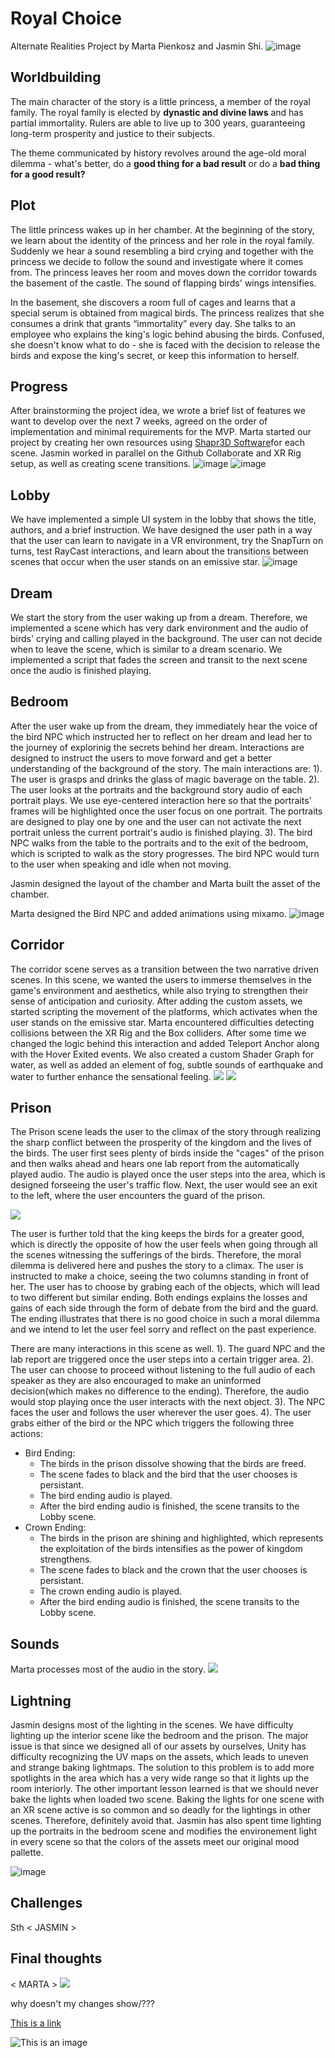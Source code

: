 # Royal Choice

Alternate Realities Project by Marta Pienkosz and Jasmin Shi. 
![ image](FogSettings.png)


## Worldbuilding
The main character of the story is a little princess, a member of the royal family. The royal family is elected by **dynastic and divine laws** and has partial immortality. Rulers are able to live up to 300 years, guaranteeing long-term prosperity and justice to their subjects.
 
The theme communicated by history revolves around the age-old moral dilemma - what's better, do a **good thing for a bad result** or do a **bad thing for a good result?**
 
 
## Plot
The little princess wakes up in her chamber. At the beginning of the story, we learn about the identity of the princess and her role in the royal family. Suddenly we hear a sound resembling a bird crying and together with the princess we decide to follow the sound and investigate where it comes from. The princess leaves her room and moves down the corridor towards the basement of the castle. The sound of flapping birds' wings intensifies.
 
In the basement, she discovers a room full of cages and learns that a special serum is obtained from magical birds. The princess realizes that she consumes a drink that grants “immortality” every day. She talks to an employee who explains the king's logic behind abusing the birds. Confused, she doesn't know what to do - she is faced with the decision to release the birds and expose the king's secret, or keep this information to herself.
 
 
## Progress
After brainstorming the project idea, we wrote a brief list of features we want to develop over the next 7 weeks, agreed on the order of implementation and minimal requirements for the MVP. Marta started our project by creating her own resources using [Shapr3D Software](https://www.shapr3d.com/)for each scene. Jasmin worked in parallel on the Github Collaborate and XR Rig setup, as well as creating scene transitions.
![image](shapr3d1.PNG)
![image](shapr3d2.PNG)

## Lobby
We have implemented a simple UI system in the lobby that shows the title, authors, and a brief instruction. We have designed the user path in a way that the user can learn to navigate in a VR environment, try the SnapTurn on turns, test RayCast interactions, and learn about the transitions between scenes that occur when the user stands on an emissive star.
![image](lobby.png)

## Dream
We start the story from the user waking up from a dream. Therefore, we implemented a scene which has very dark environment and the audio of birds' crying and calling played in the background. The user can not decide when to leave the scene, which is similar to a dream scenario. We implemented a script that fades the screen and transit to the next scene once the audio is finished playing. 



## Bedroom
After the user wake up from the dream, they immediately hear the voice of the bird NPC which instructed her to reflect on her dream and lead her to the journey of explorinig the secrets behind her dream. Interactions are designed to instruct the users to move forward and get a better understanding of the background of the story. 
The main interactions are: 
1). The user is grasps and drinks the glass of magic baverage on the table.
2). The user looks at the portraits and the background story audio of each portrait plays. We use eye-centered interaction here so that the portraits' frames will be highlighted once the user focus on one portrait. The portraits are designed to play one by one and the user can not activate the next portrait unless the current portrait's audio is finished playing. 
3). The bird NPC walks from the table to the portraits and to the exit of the bedroom, which is scripted to walk as the story progresses. The bird NPC would turn to the user when speaking and idle when not moving. 

Jasmin designed the layout of the chamber and Marta built the asset of the chamber.
<!-- ![image](lobby.png)
 -->

Marta designed the Bird NPC and added animations using mixamo.
![image](lobby.png)

 
## Corridor
The corridor scene serves as a transition between the two narrative driven scenes. In this scene, we wanted the users to immerse themselves in the game's environment and aesthetics, while also trying to strengthen their sense of anticipation and curiosity. After adding the custom assets, we started scripting the movement of the platforms, which activates when the user stands on the emissive star. Marta encountered difficulties detecting collisions between the XR Rig and the Box colliders. After some time we changed the logic behind this interaction and added Teleport Anchor along with the Hover Exited events. We also created a custom Shader Graph for water, as well as added an element of fog, subtle sounds of earthquake and water to further enhance the sensational feeling.
![](images/corridor.png)
![](images/corridor2.PNG)
 
## Prison
The Prison scene leads the user to the climax of the story through realizing the sharp conflict between the prosperity of the kingdom and the lives of the birds. The user first sees plenty of birds inside the "cages" of the prison and then walks ahead and hears one lab report from the automatically played audio. The audio is played once the user steps into the area, which is designed forseeing the user's traffic flow. Next, the user would see an exit to the left, where the user encounters the guard of the prison.  

![](images/Guard.png)
 
The user is further told that the king keeps the birds for a greater good, which is directly the opposite of how the user feels when going through all the scenes witnessing the sufferings of the birds. Therefore, the moral dilemma is delivered here and pushes the story to a climax. The user is instructed to make a choice, seeing the two columns standing in front of her. The user has to choose by grabing each of the objects, which will lead to two different but similar ending.
Both endings explains the losses and gains of each side through the form of debate from the bird and the guard. The ending illustrates that there is no good choice in such a  moral dilemma and we intend to let the user feel sorry and reflect on the past experience. 

There are many interactions in this scene as well. 
1). The guard NPC and the lab report are triggered once the user steps into a certain trigger area. 
2). The user can choose to proceed without listening to the full audio of each speaker as they are also encouraged to make an uninformed decision(which makes no difference to the ending). Therefore, the audio would stop playing once the user interacts with the next object.
3). The NPC faces the user and follows the user wherever the user goes. 
4). The user grabs either of the bird or the NPC which triggers the following three actions: 
- Bird Ending:
  - The birds in the prison dissolve showing that the birds are freed.
  - The scene fades to black and the bird that the user chooses is persistant.
  - The bird ending audio is played.
  - After the bird ending audio is finished, the scene transits to the Lobby scene.
- Crown Ending:
  - The birds in the prison are shining and highlighted, which represents the exploitation of the birds intensifies as the power of kingdom strengthens. 
  - The scene fades to black and the crown that the user chooses is persistant.
  - The crown ending audio is played.
  - After the bird ending audio is finished, the scene transits to the Lobby scene.

## Sounds
Marta processes most of the audio in the story. 
![](images/audacity.png)
 
 
## Lightning
Jasmin designs most of the lighting in the scenes. We have difficulty lighting up the interior scene like the bedroom and the prison. The major issue is that since we designed all of our assets by ourselves, Unity has difficulty recognizing the UV maps on the assets, which leads to uneven and strange baking lightmaps. The solution to this problem is to add more spotlights in the area which has a very wide range so that it lights up the room interiorly. The other important lesson learned is that we should never bake the lights when loaded two scene. Baking the lights for one scene with an XR scene active is so common and so deadly for the lightings in other scenes. Therefore, definitely avoid that. Jasmin has also spent time lighting up the portraits in the bedroom scene and modifies the environement light in every scene so that the colors of the assets meet our original mood pallette.
 
![ image](FogSettings.png)
 
## Challenges
Sth < JASMIN >
 
 
## Final thoughts
< MARTA >
![](images/backstage2.png)
 
 
why doesn't my changes show/??? 

[This is a link](#)

![This is an image](https://c.tenor.com/gc2lhAqqhTUAAAAC/cat-hi.gif)
